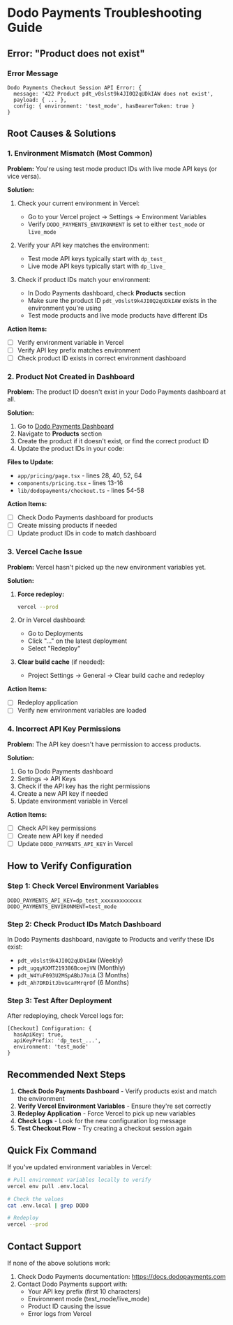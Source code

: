 # Dodo Payments Troubleshooting Guide

## Error: "Product does not exist"

### Error Message
```
Dodo Payments Checkout Session API Error: {
  message: '422 Product pdt_v0slst9k4JI0Q2qUDkIAW does not exist',
  payload: { ... },
  config: { environment: 'test_mode', hasBearerToken: true }
}
```

## Root Causes & Solutions

### 1. Environment Mismatch (Most Common)

**Problem:** You're using test mode product IDs with live mode API keys (or vice versa).

**Solution:**
1. Check your current environment in Vercel:
   - Go to your Vercel project → Settings → Environment Variables
   - Verify `DODO_PAYMENTS_ENVIRONMENT` is set to either `test_mode` or `live_mode`

2. Verify your API key matches the environment:
   - Test mode API keys typically start with `dp_test_`
   - Live mode API keys typically start with `dp_live_`

3. Check if product IDs match your environment:
   - In Dodo Payments dashboard, check **Products** section
   - Make sure the product ID `pdt_v0slst9k4JI0Q2qUDkIAW` exists in the environment you're using
   - Test mode products and live mode products have different IDs

**Action Items:**
- [ ] Verify environment variable in Vercel
- [ ] Verify API key prefix matches environment
- [ ] Check product ID exists in correct environment dashboard

### 2. Product Not Created in Dashboard

**Problem:** The product ID doesn't exist in your Dodo Payments dashboard at all.

**Solution:**
1. Go to [Dodo Payments Dashboard](https://app.dodopayments.com)
2. Navigate to **Products** section
3. Create the product if it doesn't exist, or find the correct product ID
4. Update the product IDs in your code:

**Files to Update:**
- `app/pricing/page.tsx` - lines 28, 40, 52, 64
- `components/pricing.tsx` - lines 13-16
- `lib/dodopayments/checkout.ts` - lines 54-58

**Action Items:**
- [ ] Check Dodo Payments dashboard for products
- [ ] Create missing products if needed
- [ ] Update product IDs in code to match dashboard

### 3. Vercel Cache Issue

**Problem:** Vercel hasn't picked up the new environment variables yet.

**Solution:**
1. **Force redeploy:**
   ```bash
   vercel --prod
   ```
   
2. Or in Vercel dashboard:
   - Go to Deployments
   - Click "..." on the latest deployment
   - Select "Redeploy"

3. **Clear build cache** (if needed):
   - Project Settings → General → Clear build cache and redeploy

**Action Items:**
- [ ] Redeploy application
- [ ] Verify new environment variables are loaded

### 4. Incorrect API Key Permissions

**Problem:** The API key doesn't have permission to access products.

**Solution:**
1. Go to Dodo Payments dashboard
2. Settings → API Keys
3. Check if the API key has the right permissions
4. Create a new API key if needed
5. Update environment variable in Vercel

**Action Items:**
- [ ] Check API key permissions
- [ ] Create new API key if needed
- [ ] Update `DODO_PAYMENTS_API_KEY` in Vercel

## How to Verify Configuration

### Step 1: Check Vercel Environment Variables
```
DODO_PAYMENTS_API_KEY=dp_test_xxxxxxxxxxxxx
DODO_PAYMENTS_ENVIRONMENT=test_mode
```

### Step 2: Check Product IDs Match Dashboard
In Dodo Payments dashboard, navigate to Products and verify these IDs exist:
- `pdt_v0slst9k4JI0Q2qUDkIAW` (Weekly)
- `pdt_ugqyKXMT219386BcoejVN` (Monthly)
- `pdt_W4YuF093U2MSpABbJ7miA` (3 Months)
- `pdt_Ah7DRDitJbvGcaFMrqrOf` (6 Months)

### Step 3: Test After Deployment
After redeploying, check Vercel logs for:
```
[Checkout] Configuration: {
  hasApiKey: true,
  apiKeyPrefix: 'dp_test_...',
  environment: 'test_mode'
}
```

## Recommended Next Steps

1. **Check Dodo Payments Dashboard** - Verify products exist and match the environment
2. **Verify Vercel Environment Variables** - Ensure they're set correctly
3. **Redeploy Application** - Force Vercel to pick up new variables
4. **Check Logs** - Look for the new configuration log message
5. **Test Checkout Flow** - Try creating a checkout session again

## Quick Fix Command

If you've updated environment variables in Vercel:
```bash
# Pull environment variables locally to verify
vercel env pull .env.local

# Check the values
cat .env.local | grep DODO

# Redeploy
vercel --prod
```

## Contact Support

If none of the above solutions work:
1. Check Dodo Payments documentation: https://docs.dodopayments.com
2. Contact Dodo Payments support with:
   - Your API key prefix (first 10 characters)
   - Environment mode (test_mode/live_mode)
   - Product ID causing the issue
   - Error logs from Vercel


